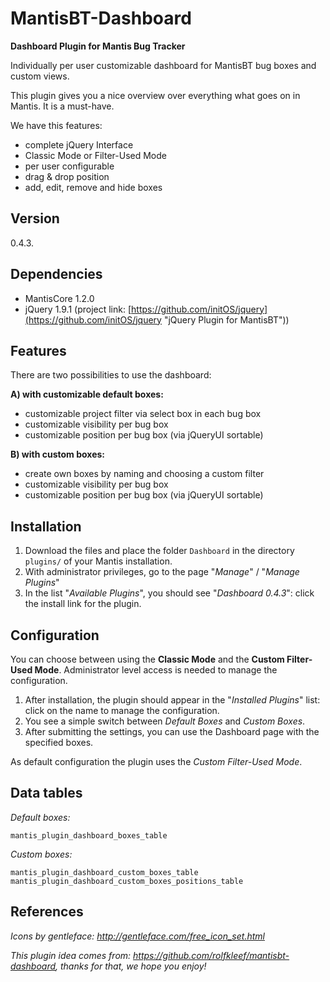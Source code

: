 MantisBT-Dashboard
==================

**Dashboard Plugin for Mantis Bug Tracker**

Individually per user customizable dashboard for MantisBT bug boxes and custom views.

This plugin gives you a nice overview over everything what goes on in Mantis. It is a must-have.

We have this features:

- complete jQuery Interface
- Classic Mode or Filter-Used Mode
- per user configurable
- drag & drop position
- add, edit, remove and hide boxes

Version
-------

0.4.3.

Dependencies
------------

- MantisCore 1.2.0 
- jQuery 1.9.1 (project link: [https://github.com/initOS/jquery](https://github.com/initOS/jquery "jQuery Plugin for MantisBT"))

Features
----------

There are two possibilities to use the dashboard:
 
__A) with customizable default boxes:__
 
- customizable project filter via select box in each bug box  
- customizable visibility per bug box  
- customizable position per bug box (via jQueryUI sortable)  
		
__B) with custom boxes:__
 
- create own boxes by naming and choosing a custom filter  
- customizable visibility per bug box  
- customizable position per bug box (via jQueryUI sortable)  

Installation
------------

1. Download the files and place the folder `Dashboard` in the directory `plugins/` of your Mantis installation. 
2. With administrator privileges, go to the page "*Manage*" / "*Manage Plugins*"
3. In the list "*Available Plugins*", you should see "*Dashboard 0.4.3*": click the install link for the plugin.

Configuration
--------------

You can choose between using the **Classic Mode** and the **Custom Filter-Used Mode**. Administrator level access is needed to manage the configuration. 

1. After installation, the plugin should appear in the "*Installed Plugins*" list: click on the name to manage the configuration.
2. You see a simple switch between *Default Boxes* and *Custom Boxes*.
5. After submitting the settings, you can use the Dashboard page with the specified boxes.

As default configuration the plugin uses the *Custom Filter-Used Mode*.

Data tables
------------

_Default boxes:_

    mantis_plugin_dashboard_boxes_table

 
_Custom boxes:_

	mantis_plugin_dashboard_custom_boxes_table
	mantis_plugin_dashboard_custom_boxes_positions_table
 
References
-----------

*Icons by gentleface: http://gentleface.com/free_icon_set.html*

*This plugin idea comes from: https://github.com/rolfkleef/mantisbt-dashboard,  thanks for that, we hope you enjoy!*

